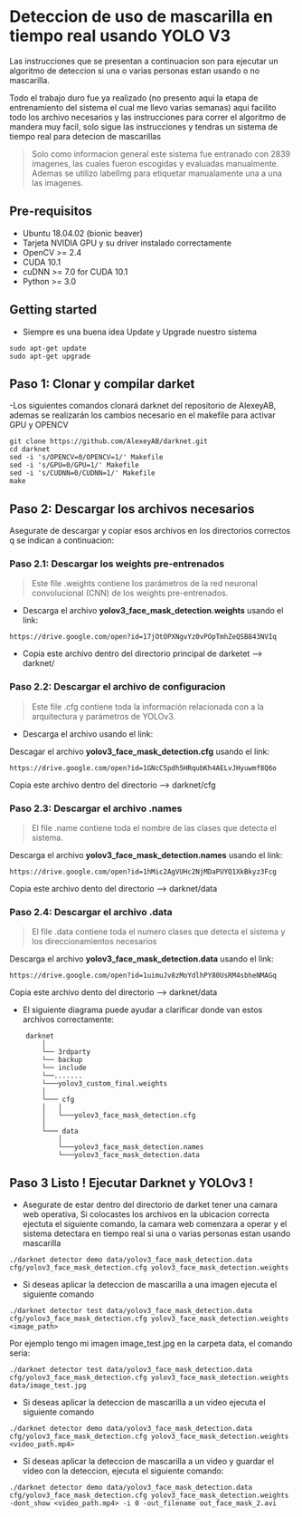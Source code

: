 # Deteccion de uso de mascarilla en tiempo real usando YOLO V3 

Las instrucciones que se presentan a continuacion son para ejecutar un algoritmo de deteccion si una o varias personas estan usando o no mascarilla. 

Todo el trabajo duro fue ya realizado (no presento aqui la etapa de entrenamiento del sistema el cual me llevo varias semanas) aqui facilito todo los archivo necesarios y las instrucciones para correr el algoritmo de mandera muy facil, solo sigue las instrucciones y tendras un sistema de tiempo real para detecion de mascarillas

>Solo como informacion general este sistema fue entranado con 2839 imagenes, las cuales fueron escogidas  y evaluadas manualmente. Ademas se utilizo labelImg para etiquetar manualamente una a una las imagenes.

## Pre-requisitos

* Ubuntu 18.04.02 (bionic beaver)
* Tarjeta NVIDIA GPU y su driver instalado correctamente
* OpenCV >= 2.4
* CUDA 10.1
* cuDNN >= 7.0 for CUDA 10.1
* Python >= 3.0

## Getting started
- Siempre es una buena idea Update y Upgrade nuestro sistema
 ```
sudo apt-get update 
sudo apt-get upgrade
 ```
## Paso 1: Clonar y compilar darket 
-Los siguientes comandos clonará darknet  del repositorio de AlexeyAB, ademas se realizarán los cambios necesario en el makefile para activar GPU y OPENCV  

```
git clone https://github.com/AlexeyAB/darknet.git
cd darknet
sed -i 's/OPENCV=0/OPENCV=1/' Makefile
sed -i 's/GPU=0/GPU=1/' Makefile
sed -i 's/CUDNN=0/CUDNN=1/' Makefile
make
```

## Paso 2: Descargar los archivos necesarios
Asegurate de descargar y copiar esos archivos en los directorios correctos q se indican a continuacion:

### Paso 2.1: Descargar los weights pre-entrenados

> Este file .weights contiene los parámetros de la red neuronal convolucional (CNN) de los weights pre-entrenados.

- Descarga el archivo **yolov3_face_mask_detection.weights** usando el link:
```
https://drive.google.com/open?id=17jOtOPXNgvYz0vPOpTmhZeQSB843NVIq
```
- Copia este archivo dentro del directorio principal de darketet --> darknet/


### Paso 2.2: Descargar el archivo de configuracion 

> Este file .cfg contiene toda la información relacionada con a la arquitectura y parámetros de YOLOv3.
- Descarga el archivo usando el link:

Descagar el archivo **yolov3_face_mask_detection.cfg** usando el link:
```
https://drive.google.com/open?id=1GNcC5pdh5HRqubKh4AELvJHyuwmf8Q6o
```
Copia este archivo dentro del directorio --> darknet/cfg

### Paso 2.3: Descargar el archivo .names 
>  El file .name contiene toda el nombre de las clases que detecta el sistema.

Descarga el archivo **yolov3_face_mask_detection.names** usando el link:
```
https://drive.google.com/open?id=1hMic2AgVUHc2NjMDaPUYQ1XkBkyz3Fcg
```
Copia este archivo dento del directorio   --> darknet/data

### Paso 2.4: Descargar el archivo .data 
>  El file .data contiene toda el numero clases que detecta el sistema y los direccionamientos necesarios

Descarga el archivo **yolov3_face_mask_detection.data** usando el link:
```
https://drive.google.com/open?id=1uimuJv8zMoYdlhPY80UsRM4sbheNMAGq
```
Copia este archivo dento del directorio   --> darknet/data


- El siguiente diagrama puede ayudar a clarificar donde van estos archivos correctamente:
```
    darknet
        │ 
        └── 3rdparty
        └── backup        
        └── include
        └──.......
        └───yolov3_custom_final.weights
        │ 
        └─── cfg
        │   │
        │   └───yolov3_face_mask_detection.cfg
        │   
        └─── data
            │
            └───yolov3_face_mask_detection.names
            └───yolov3_face_mask_detection.data
```
## Paso 3 Listo ! Ejecutar Darknet y YOLOv3 !
- Asegurate de estar dentro del directorio de darket  tener una camara web operativa, Si colocastes los archivos en la ubicacion correcta ejectuta el siguiente comando, la camara web comenzara a operar y el sistema detectara en tiempo real si una o varias personas estan usando mascarilla
```
./darknet detector demo data/yolov3_face_mask_detection.data  cfg/yolov3_face_mask_detection.cfg yolov3_face_mask_detection.weights 
```

- Si deseas aplicar la deteccion de mascarilla a una imagen ejecuta el siguiente comando
```
./darknet detector test data/yolov3_face_mask_detection.data  cfg/yolov3_face_mask_detection.cfg yolov3_face_mask_detection.weights  <image_path>
```
Por ejemplo tengo mi imagen image_test.jpg en la carpeta data, el comando seria:
```
./darknet detector test data/yolov3_face_mask_detection.data  cfg/yolov3_face_mask_detection.cfg yolov3_face_mask_detection.weights  data/image_test.jpg 
```
- Si deseas aplicar la deteccion de mascarilla a un video ejecuta el siguiente comando
```
./darknet detector demo data/yolov3_face_mask_detection.data cfg/yolov3_face_mask_detection.cfg yolov3_face_mask_detection.weights <video_path.mp4> 
```

- Si deseas aplicar la deteccion de mascarilla a un video y guardar el video con la deteccion, ejecuta el siguiente comando:

```
./darknet detector demo data/yolov3_face_mask_detection.data cfg/yolov3_face_mask_detection.cfg yolov3_face_mask_detection.weights -dont_show <video_path.mp4> -i 0 -out_filename out_face_mask_2.avi
```







